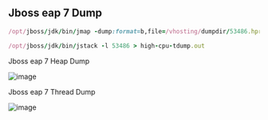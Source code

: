 ## Jboss eap 7 Dump

```ruby
/opt/jboss/jdk/bin/jmap -dump:format=b,file=/vhosting/dumpdir/53486.hprof 53486
```
```ruby
/opt/jboss/jdk/bin/jstack -l 53486 > high-cpu-tdump.out
```
Jboss eap 7 Heap Dump

![image](https://user-images.githubusercontent.com/3519706/81080281-3b3bd800-8ef9-11ea-83b5-b41d63a6b630.png)

Jboss eap 7 Thread Dump

![image](https://user-images.githubusercontent.com/3519706/81080360-527ac580-8ef9-11ea-9a6f-31538ca58288.png)

